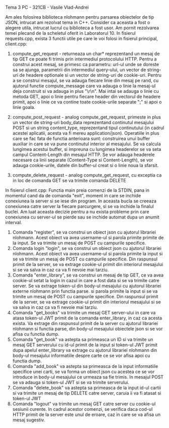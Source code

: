 Tema 3 PC - 321CB - Vasile Vlad-Andrei

Am ales folosirea biblioteca nlohmann pentru parsarea obiectelor de tip JSON,
intrucat am rezolvat tema in C++. Consider ca aceasta a fost o alegere utila,
intrucat lucrul cu biblioteca a fost usor.
Am pornit rezolvarea temei plecand de la scheletul oferit in Laboratorul 10.
In fisierul requests.cpp, exista 3 functii utile pe care le voi folosi in 
fisierul principal, client.cpp:

1. compute_get_request - returneaza un char* reprezentand un mesaj de tip GET
ce poate fi trimis prin intermediul protocolului HTTP. Pentru a construi acest
mesaj, se primesc ca parametru: url-ul unde se doreste sa se ajunga, parametrii
din intermediul query-ului, un vector de string-uri de headere optionale si
un vector de string-uri de cookie-uri. Pentru a se construi mesajul, se
va adauga fiecare linie din mesaj pe rand, cu ajutorul functie compute_message
care va adauga o linie la mesaj-ul deja construit si va adauga in plus "\r\n".
Mai intai se adauga o linie cu metoda GET, apoi o linie pentru fiecare header
din vectorul de headere primit, apoi o linie ce va contine toate cookie-urile
separate ";" si apoi o linie goala.

2. compute_post_request - analog compute_get_request, primeste in plus un
vector de string-uri body_data reprezentand continutul mesajului POST si un
string content_type, reprezentand tipul continutului (in cadrul acestei 
aplicatii, acesta va fi mereu application/json). Operatiile in plus care se fac
fata de functia anterioara sunt: construirea unui buffer auxiliar in care
se va pune continutul interior al mesajului. Se va calcula lungimea acestui
buffer, si impreuna cu lungimea headerelor se va seta campul Content-Length
din mesajul HTTP. Se vor adauga headerele necesare ca linii separate 
(Content-Type si Content-Length), se vor adauga cookie-urile, datele din
buffer-ul creat si o linie noua la sfarsit.

3. compute_delete_request - analog compute_get_request, cu exceptia ca in loc
de comanda GET se va trimite comanda DELETE

In fisierul client.cpp:
Functia main preia comenzi de la STDIN, pana in momentul cand da de comanda
"exit", moment in care se inchide conexiunea la server si se iese din program.
In aceasta bucla se creeaza conexiunea catre server la fiecare parcurgere, si
se va inchide la finalul buclei. Am luat aceasta decizie pentru a nu exista
probleme prin care conexiunea cu server-ul se pierde sau se inchide automat
dupa un anumit interval.
1. Comanda "register", se va construi un obiect json cu ajutorul librariei nlohmann. Acest obiect va avea username-ul si parola primite
primite de la input. Se va trimite un mesaj de POST cu campurile specifice.
2. Comanda login "login", se va construi un obiect json cu 
ajutorul librariei nlohmann. Acest obiect va avea username-ul si parola
primite la input si se va trimite un mesaj de POST cu campurile specifice. Din 
raspunsul primit de la server, se va extrage cookie-ul primit din interiorul
mesajului si se va salva in caz ca va fi nevoie mai tarziu.
3. Comanda "enter_library", se va construi un mesaj de tip GET,
ce va avea cookie-ul setat la login in cazul in care a fost data 
si se va trimite catre server. Se va extrage token-ul din body-ul mesajului
cu ajutorul librariei externe nlohmann prin functia parse.
si parola primite la input si se va trimite un mesaj de POST cu campurile
specifice. Din raspunsul primit de la server, se va extrage cookie-ul primit
din interiorul mesajului si se va salva in caz ca va fi nevoie mai tarziu.
4. Comanda "get_books" va trimite un mesaj GET server-ului in care va atasa
token-ul JWT primit de la comanda enter_library, in caz ca acesta exista.
Va extrage din raspunsul primit de la server cu ajutorul librariei nlohmann
si functia parse, din body-ul mesajului obiectele json si se vor afisa
cu functia dump.
5. Comanda "get_book" va astepta sa primeasca un ID si va trimite un mesaj
GET serverului cu id-ul primit de la input si token-ul JWT primit dupa apelul
enter_library va extrage cu ajutorul librariei nlohmann din body-ul mesajului
informatiile despre carte ce se vor afisa apoi cu functia dump.
6. Comanda "add_book" va astepta sa primeasca de la input informatiile 
specifice unei carti, se va forma un obiect json cu acestea ce se vor introduce
in body-ul mesajului ce urmeaza sa fie trimis. In mesajul POST se va adauga si 
token-ul JWT si se va trimite serverului. 
7. Comanda "delete_book" va astepta sa primeasca de la input id-ul cartii
si va trimite un mesaj de tip DELETE catre server, caruia ii va fi atasat si
token-ul JWT
8. Comanda "logout" va trimite un mesaj GET catre server cu cookie-ul sesiunii
curente.
In cadrul acestor comenzi, se verifica daca cod-ul HTTP primit de la server
este unul de eroare, caz in care se va afisa un mesaj sugestiv.